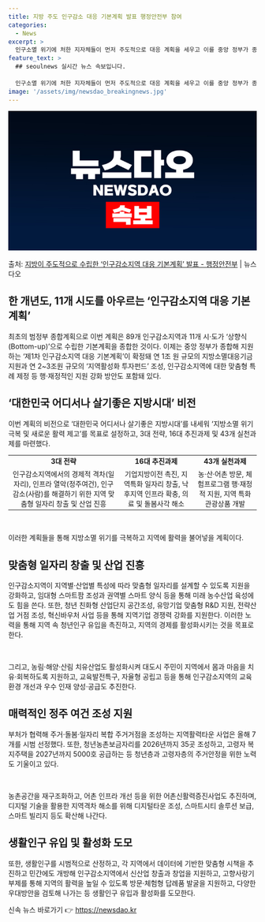```yaml
---
title: 지방 주도 인구감소 대응 기본계획 발표 행정안전부 참여
categories:
  - News
excerpt: >
  인구소멸 위기에 처한 지자체들이 먼저 주도적으로 대응 계획을 세우고 이를 중앙 정부가 종합해 지원하는 제1차…
feature_text: >
  ## seoulnews 실시간 뉴스 속보입니다.

  인구소멸 위기에 처한 지자체들이 먼저 주도적으로 대응 계획을 세우고 이를 중앙 정부가 종합해 지원하는 제1차…
image: '/assets/img/newsdao_breakingnews.jpg'
---
```


![뉴스다오 속보](/assets/img/newsdao_breakingnews.jpg)

<p>출처: <a href="https://newsdao.kr/2821" rel="dofollow">지방이 주도적으로 수립한 ‘인구감소지역 대응 기본계획’ 발표 - 행정안전부</a> | 뉴스다오</p>

<h2 data-ke-size="size26">한 개년도, 11개 시도를 아우르는 ‘인구감소지역 대응 기본계획’</h2>
<p data-ke-size="size16">최초의 범정부 종합계획으로 이번 계획은 89개 인구감소지역과 11개 시·도가 ‘상향식(Bottom-up)’으로 수립한 기본계획을 종합한 것이다. 이제는 중앙 정부가 종합해 지원하는 ‘제1차 인구감소지역 대응 기본계획’이 확정돼 연 1조 원 규모의 지방소멸대응기금 지원과 연 2~3조원 규모의 ‘지역활성화 투자펀드’ 조성, 인구감소지역에 대한 맞춤형 특례 제정 등 행·재정적인 지원 강화 방안도 포함돼 있다.</p>

<h2 data-ke-size="size26">‘대한민국 어디서나 살기좋은 지방시대’ 비전</h2>
<p data-ke-size="size16">이번 계획의 비전으로 ‘대한민국 어디서나 살기좋은 지방시대’를 내세워 ‘지방소멸 위기 극복 및 새로운 활력 제고’를 목표로 설정하고, 3대 전략, 16대 추진과제 및 43개 실천과제를 마련했다.</p>

<table>
	<tr>
		<td style="text-align: center; height: 17px;"><b>3대 전략</b></td>
		<td style="text-align: center; height: 17px;"><b>16대 추진과제</b></td>
		<td style="text-align: center; height: 17px;"><b>43개 실천과제</b></td>
	</tr>
	<tr>
		<td style="text-align: center; height: 17px;">인구감소지역에서의 경제적 격차(일자리), 인프라 열악(정주여건), 인구감소(사람)를 해결하기 위한 지역 맞춤형 일자리 창출 및 산업 진흥</td>
		<td style="text-align: center; height: 17px;">기업지방이전 촉진, 지역특화 일자리 창출, 낙후지역 인프라 확충, 의료 및 돌봄사각 해소</td>
		<td style="text-align: center; height: 17px;">농·산·어촌 방문, 체험프로그램 행·재정적 지원, 지역 특화 관광상품 개발</td>
	</tr>
</table>

<p data-ke-size="size16">&nbsp;</p>

<p data-ke-size="size16">이러한 계획들을 통해 지방소멸 위기를 극복하고 지역에 활력을 불어넣을 계획이다.</p>

<h2 data-ke-size="size26">맞춤형 일자리 창출 및 산업 진흥</h2>
<p data-ke-size="size16">인구감소지역이 지역별·산업별 특성에 따라 맞춤형 일자리를 설계할 수 있도록 지원을 강화하고, 임대형 스마트팜 조성과 권역별 스마트 양식 등을 통해 미래 농수산업 육성에도 힘을 쓴다. 또한, 청년 친화형 산업단지 공간조성, 유망기업 맞춤형 R&D 지원, 전략산업 거점 조성, 혁신바우처 사업 등을 통해 지역기업 경쟁력 강화를 지원한다. 이러한 노력을 통해 지역 속 청년인구 유입을 촉진하고, 지역의 경제를 활성화시키는 것을 목표로 한다.</p>

<p data-ke-size="size16">&nbsp;</p>

<p data-ke-size="size16">그리고, 농림·해양·산림 치유산업도 활성화시켜 대도시 주민이 지역에서 몸과 마음을 치유·회복하도록 지원하고, 교육발전특구, 자율형 공립고 등을 통해 인구감소지역의 교육 환경 개선과 우수 인재 양성·공급도 추진한다.</p>

<h2 data-ke-size="size26">매력적인 정주 여건 조성 지원</h2>
<p data-ke-size="size16">부처가 협력해 주거·돌봄·일자리 복합 주거거점을 조성하는 지역활력타운 사업은 올해 7개를 시범 선정했다. 또한, 청년농촌보금자리를 2026년까지 35곳 조성하고, 고령자 복지주택을 2027년까지 5000호 공급하는 등 청년층과 고령자층의 주거안정을 위한 노력도 기울이고 있다.</p>

<p data-ke-size="size16">&nbsp;</p>

<p data-ke-size="size16">농촌공간을 재구조화하고, 어촌 인프라 개선 등을 위한 어촌신활력증진사업도 추진하며, 디지털 기술을 활용한 지역격차 해소를 위해 디지털타운 조성, 스마트시티 솔루션 보급, 스마트 빌리지 등도 확산해 나간다.</p>

<h2 data-ke-size="size26">생활인구 유입 및 활성화 도모</h2>
<p data-ke-size="size16">또한, 생활인구를 시범적으로 산정하고, 각 지역에서 데이터에 기반한 맞춤형 시책을 추진하고 민간에도 개방해 인구감소지역에서 신산업 창출과 창업을 지원하고, 고향사랑기부제를 통해 지역의 활력을 높일 수 있도록 방문·체험형 답례품 발굴을 지원하고, 다양한 우대방안을 검토해 나가는 등 생활인구 유입과 활성화를 도모한다.</p>
 

신속 뉴스 바로가기 👉 <a href="https://newsdao.kr" rel="dofollow">https://newsdao.kr</a>


